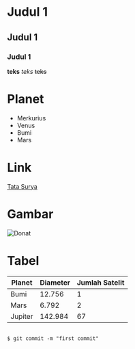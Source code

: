 # Judul 1
## Judul 1
### Judul 1

**teks** 
*teks*
~~teks~~

# Planet

- Merkurius
- Venus
- Bumi
- Mars

# Link

[Tata Surya](https://solarsystem.nasa.gov/)

# Gambar

![Donat](https://s2.bukalapak.com/bukalapak-kontenz-production/content_attachments/80847/original/cara_membuat_donat_empuk_dan_enak_main.jpg)

# Tabel

| Planet | Diameter | Jumlah Satelit |
| ------- | -------- | -------------- |
| Bumi | 12.756 | 1 |
| Mars | 6.792 | 2 |
| Jupiter | 142.984 | 67 |


```html


```

```shell
$ git commit -m "first commit"

```